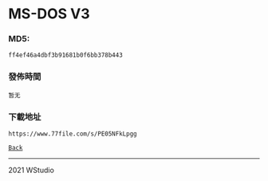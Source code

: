 # MS-DOS V3
### MD5:
`ff4ef46a4dbf3b91681b0f6bb378b443` 
### 發佈時間
`暂无`
### 下載地址
`https://www.77file.com/s/PE05NFkLpgg`
   
[`Back`](../)   
   
----------------------------------
2021 WStudio  
